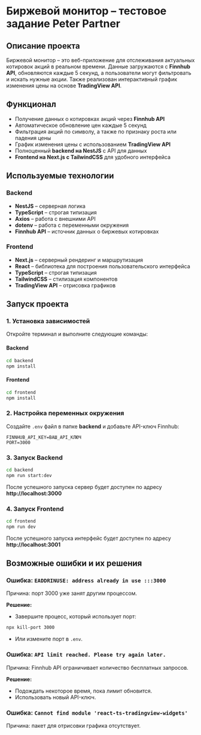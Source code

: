 # **Биржевой монитор – тестовое задание Peter Partner**

## **Описание проекта**
Биржевой монитор – это веб-приложение для отслеживания актуальных котировок акций в реальном времени. Данные загружаются с **Finnhub API**, обновляются каждые 5 секунд, а пользователи могут фильтровать и искать нужные акции. Также реализован интерактивный график изменения цены на основе **TradingView API**.

## **Функционал**
- Получение данных о котировках акций через **Finnhub API**
- Автоматическое обновление цен каждые 5 секунд
- Фильтрация акций по символу, а также по признаку роста или падения цены
- График изменения цены с использованием **TradingView API**
- Полноценный **backend на NestJS** с API для данных
- **Frontend на Next.js с TailwindCSS** для удобного интерфейса

## **Используемые технологии**
### **Backend**
- **NestJS** – серверная логика
- **TypeScript** – строгая типизация
- **Axios** – работа с внешними API
- **dotenv** – работа с переменными окружения
- **Finnhub API** – источник данных о биржевых котировках

### **Frontend**
- **Next.js** – серверный рендеринг и маршрутизация
- **React** – библиотека для построения пользовательского интерфейса
- **TypeScript** – строгая типизация
- **TailwindCSS** – стилизация компонентов
- **TradingView API** – отрисовка графиков

## **Запуск проекта**

### **1. Установка зависимостей**
Откройте терминал и выполните следующие команды:

#### **Backend**
```sh
cd backend
npm install
```

#### **Frontend**
```sh
cd frontend
npm install
```

### **2. Настройка переменных окружения**
Создайте `.env` файл в папке **backend** и добавьте API-ключ Finnhub:

```env
FINNHUB_API_KEY=ВАШ_API_КЛЮЧ
PORT=3000
```

### **3. Запуск Backend**
```sh
cd backend
npm run start:dev
```
После успешного запуска сервер будет доступен по адресу **http://localhost:3000**

### **4. Запуск Frontend**
```sh
cd frontend
npm run dev
```
После успешного запуска интерфейс будет доступен по адресу **http://localhost:3001**

## **Возможные ошибки и их решения**

### **Ошибка: `EADDRINUSE: address already in use :::3000`**
Причина: порт 3000 уже занят другим процессом.

**Решение:**  
- Завершите процесс, который использует порт:
```sh
npx kill-port 3000
```
- Или измените порт в `.env`.

### **Ошибка: `API limit reached. Please try again later.`**
Причина: Finnhub API ограничивает количество бесплатных запросов.

**Решение:**  
- Подождать некоторое время, пока лимит обновится.
- Использовать новый API-ключ.

### **Ошибка: `Cannot find module 'react-ts-tradingview-widgets'`**
Причина: пакет для отрисовки графика отсутствует.
